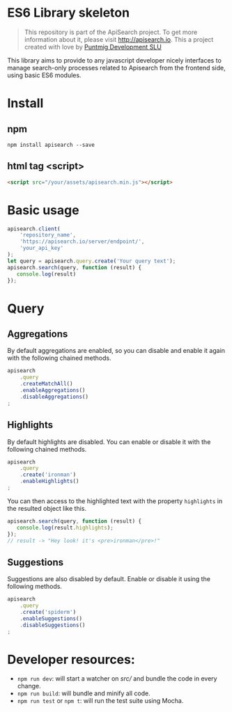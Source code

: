 ES6 Library skeleton
====================

> This repository is part of the ApiSearch project. To get more information
> about it, please visit http://apisearch.io. This a project created with love
> by [Puntmig Development SLU](http://puntmig.com)

This library aims to provide to any javascript developer nicely interfaces to 
manage search-only processes related to Apisearch from the frontend side, using 
basic ES6 modules.

# Install

## npm

```shell
npm install apisearch --save 
```

## html tag \<script\>

```html
<script src="/your/assets/apisearch.min.js"></script>
```

# Basic usage
```javascript
apisearch.client(
    'repository_name', 
    'https://apisearch.io/server/endpoint/', 
    'your_api_key'
);
let query = apisearch.query.create('Your query text');
apisearch.search(query, function (result) {
   console.log(result) 
});
```

# Query

## Aggregations
By default aggregations are enabled, so you can disable and enable it 
again with the following chained methods.
```javascript
apisearch
    .query
    .createMatchAll()
    .enableAggregations()
    .disableAggregations()
;
```

## Highlights
By default highlights are disabled. You can enable or disable it with 
the following chained methods.
```javascript
apisearch
    .query
    .create('ironman')
    .enableHighlights()
;
```
You can then access to the highlighted text with the property `highlights`
in the resulted object like this.
```javascript
apisearch.search(query, function (result) {
   console.log(result.highlights);
});
// result -> "Hey look! it's <pre>ironman</pre>!" 
```

## Suggestions
Suggestions are also disabled by default. Enable or disable it using the
following methods.
```javascript
apisearch
    .query
    .create('spiderm')
    .enableSuggestions()
    .disableSuggestions()
;
```

# Developer resources:
* `npm run dev`: will start a watcher on *src/* and bundle the code 
in every change.
* `npm run build`: will bundle and minify all code.
* `npm run test` or `npm t`: will run the test suite using Mocha.